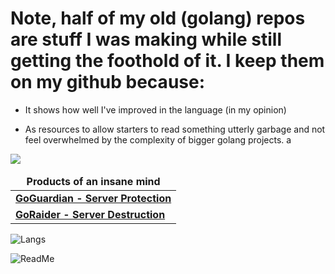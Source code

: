 # Note, half of my old (golang) repos are stuff I was making while still getting the foothold of it. I keep them on my github because:

- It shows how well I've improved in the language (in my opinion) 

- As resources to allow starters to read something utterly garbage and not feel overwhelmed by the complexity of bigger golang projects.
a

![](https://komarev.com/ghpvc/?username=Not-Cyrus&color=1a1b27&style=plastic)

<table>
	<thead align="center">
	<tr border: none;>
		<td><b>Products of an insane mind</b></td>
	</tr>
	<tbody>
		<tr>
			<td><a href = "https://github.com/Not-Cyrus/GoGuardian"><b>GoGuardian - Server Protection</b></a></td>
		</tr>
		<tr>
			<td><a href = "https://github.com/Not-Cyrus/GoRaider"><b>GoRaider - Server Destruction</b></a></td>
		</tr>
	</tbody>
</table>


![Langs](https://github-readme-stats.vercel.app/api/top-langs/?username=Not-Cyrus&theme=tokyonight&langs_count=4?exclude_repo=discord-file-webhook-upload&layout=compact)

![ReadMe](https://github-readme-stats.vercel.app/api?username=Not-Cyrus&show_icons=true&theme=tokyonight&layout=compact)
